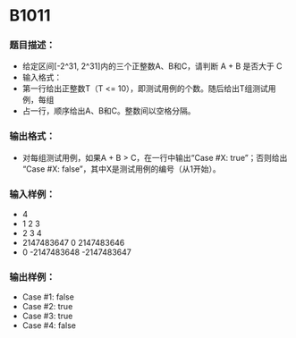 # B1011

 ### 题目描述：

 * 给定区间[-2^31, 2^31]内的三个正整数A、B和C，请判断 A + B 是否大于 C
 * 输入格式：
 * 第一行给出正整数T（T <= 10），即测试用例的个数。随后给出T组测试用例，每组
 * 占一行，顺序给出A、B和C。整数间以空格分隔。

 ### 输出格式：

 * 对每组测试用例，如果A + B > C，在一行中输出“Case #X: true”；否则给出 “Case #X: false”，其中X是测试用例的编号（从1开始）。

 ### 输入样例：

 * 4
 * 1 2 3
 * 2 3 4
 * 2147483647 0 2147483646
 * 0 -2147483648 -2147483647

 ### 输出样例：

 * Case #1: false
 * Case #2: true
 * Case #3: true
 * Case #4: false